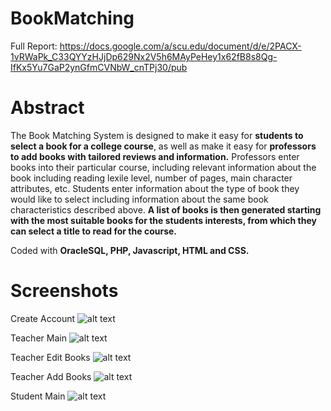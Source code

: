 # BookMatching

Full Report: https://docs.google.com/a/scu.edu/document/d/e/2PACX-1vRWaPk_C33QYYzHJjDp629Nx2V5h6MAyPeHey1x62fB8s8Qg-IfKx5Yu7GaP2ynGfmCVNbW_cnTPj30/pub

# Abstract

The Book Matching System is designed to make it easy for **students to select a book for a college course**, as well as make it easy for **professors to add books with tailored reviews and information.** Professors enter books into their particular course, including relevant information about the book including reading lexile level, number of pages, main character attributes, etc. Students enter information about the type of book they would like to select including information about the same book characteristics described above. **A list of books is then generated starting with the most suitable books for the students interests, from which they can select a title to read for the course.**

Coded with **OracleSQL, PHP, Javascript, HTML and CSS.**

# Screenshots

Create Account
![alt text](https://lh3.googleusercontent.com/U4dPbLW9Oh9zYi_ect35KmsiacNn65FXXRR1qnqMA7i-A6oYgxj79NDeq_gZwvcsngIGV5qfLtvXhZO5r9aE17cJ-vTaqL2LP8THSPr1Bg3k0f14CNQBdZn9qycilQ9WQeBOqGFe)

Teacher Main
![alt text](https://lh6.googleusercontent.com/kyiLs8WFx-lJr3dHffBsiDtFHUDQf5Jm-Ed_lsAIMTELzRI-KbCPepqZf0gDUixy8XFyHs_gOPN_7_Cveb4v5gOlx7oHa3vBh4Y6CJxMVQcpKSptC2LMrOSJJjmAWKcIA9ZQswl_)

Teacher Edit Books
![alt text](https://lh3.googleusercontent.com/8-wfEFYbIgRTZIqy-mS7zi1nF-2L3FsFulvk10-kt1szqqDOFr_QTvWcOg4dr_bC0mHm0Jg0bUe8FegrSOcZAJC_oDj3qmKiWTK4i4w8hDZIY6ZU_ZuAu2DmhbiH5rL-HaLaVQgE)

Teacher Add Books
![alt text](https://lh5.googleusercontent.com/XR1WbXwlU229ZvHpS2A24tkydOB8hWeZZ-NzLrl5l-B6pZSWqYugMA7RXPLoFCCnS_oDiLvcDIhZ0RMObo-x0ulwZkfLDlV4z0Yp2Rv608t68DurZyL-DxfuH5vUdI8ZMjGxbACL)

Student Main
![alt text](https://lh5.googleusercontent.com/bM3XPnDN4yGMRM9ojKUR3ETAwfxVh6twNuAux2TsDSbJKznZdo9uAlqwam8Gj4ih8ECcrNeV0VuANyFbhOiHAQANglhHMnH4JYN33ukyYuFpcv2-qxq-vGPrmcOa0Ph8S-lIfeTE)
